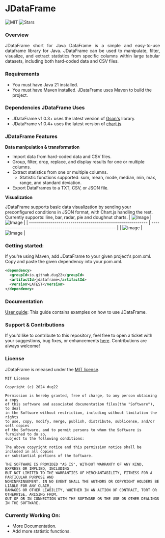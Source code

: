 JDataFrame
=======
![MIT](https://img.shields.io/badge/License-MIT-grey?style=flat-square&color=green)
![Stars](https://img.shields.io/github/stars/dug22/jdataframe.svg)
### Overview
<p align="justify">
JDataFrame short for Java DataFrame is a simple and easy-to-use dataframe library for Java. JDataFrame can be used to manipulate, filter, visualize, and extract statistics from specific columns within large tabular datasets, including both hard-coded data and CSV files. 
</p>

### Requirements
* You must have Java 21 installed.
* You must have Maven installed. JDataFrame uses Maven to build the project.

### Dependencies JDataFrame Uses
* JDataFrame v1.0.3+ uses the latest version of [Gson's](https://mvnrepository.com/artifact/com.google.code.gson/gson/2.11.0) library.
* JDataFrame v1.0.4+ uses the latest version of [chart.js](https://github.com/chartjs/Chart.js)
  
### JDataFrame Features
**Data manipulation & transformation**
* Import data from hard-coded data and CSV files.
* Group, filter, drop, replace, and display results for one or multiple columns.
* Extract statistics from one or multiple columns.
  * Statistic functions supported: sum, mean, mode, median, min, max, range, and standard deviation.
* Export DataFrames to a TXT, CSV, or JSON file.

**Visualization**

JDataFrame supports basic data visualization by sending your preconfigured conditions in JSON format, with Chart.js handling the rest.
Currently supports: line, bar, radar, pie and doughnut charts.
| ![Image](https://i.imgur.com/BJoiade.png) | ![Image](https://i.imgur.com/tQUlTb3.png) |
| ------------------------------------------------------------ | ------------------------------------------------------------ |
| ![Image](https://i.imgur.com/wEgKfhy.png) | ![Image](https://i.imgur.com/iEOZUkq.png) |
### Getting started:
If you're using Maven, add JDataFrame to your given project's pom.xml. Copy and paste the given dependency into your pom.xml.
~~~xml
<dependency>
  <groupId>io.github.dug22</groupId>
  <artifactId>jdataframe</artifactId>
  <version>LATEST</version>
</dependency>
~~~


### Documentation
[User guide](https://github.com/dug22/JDataFrame/blob/master/UserGuide.md): This guide contains examples on how to use JDataFrame.

### Support & Contributions
If you'd like to contribute to this repository, feel free to open a ticket with your suggestions, bug fixes, or enhancements [here](https://github.com/dug22/JDataFrame/issues). Contributions are always welcome! 

### License
JDataFrame is released under the [MIT license](https://github.com/dug22/JDataFrame/blob/master/LICENSE).

```
MIT License

Copyright (c) 2024 dug22

Permission is hereby granted, free of charge, to any person obtaining a copy
of this software and associated documentation files(the "Software"), to deal
in the Software without restriction, including without limitation the rights
to use, copy, modify, merge, publish, distribute, sublicense, and/or sell copies
of the Software, and to permit persons to whom the Software is furnished to do so,
subject to the following conditions:

The above copyright notice and this permission notice shall be included in all copies
or substantial portions of the Software.

THE SOFTWARE IS PROVIDED "AS IS", WITHOUT WARRANTY OF ANY KIND, EXPRESS OR IMPLIED, INCLUDING
BUT NOT LIMITED TO THE WARRANTIES OF MERCHANTABILITY, FITNESS FOR A PARTICULAR PURPOSE AND
NONINFRINGEMENT. IN NO EVENT SHALL THE AUTHORS OR COPYRIGHT HOLDERS BE LIABLE FOR ANY CLAIM,
DAMAGES OR OTHER LIABILITY, WHETHER IN AN ACTION OF CONTRACT, TORT OR OTHERWISE, ARISING FROM,
OUT OF OR IN CONNECTION WITH THE SOFTWARE OR THE USE OR OTHER DEALINGS IN THE SOFTWARE.
```

### Currently Working On:
* More Documentation.
* Add more statistic functions. 
